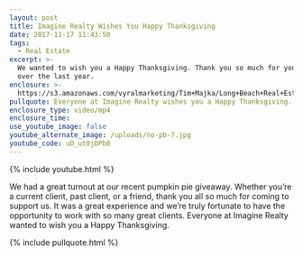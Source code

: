 ```yaml
---
layout: post
title: Imagine Realty Wishes You Happy Thanksgiving
date: 2017-11-17 11:43:50
tags:
  - Real Estate
excerpt: >-
  We wanted to wish you a Happy Thanksgiving. Thank you so much for your support
  over the last year.
enclosure: >-
  https://s3.amazonaws.com/vyralmarketing/Tim+Majka/Long+Beach+Real+Estate+Agent-+Imagine+Realty+Wishes+You+Happy+Thanksgiving.mp4
pullquote: Everyone at Imagine Realty wishes you a Happy Thanksgiving.
enclosure_type: video/mp4
enclosure_time:
use_youtube_image: false
youtube_alternate_image: /uploads/no-pb-7.jpg
youtube_code: uD_ut0jDPb8
---
```



{% include youtube.html %}

We had a great turnout at our recent pumpkin pie giveaway. Whether you’re a current client, past client, or a friend, thank you all so much for coming to support us. It was a great experience and we’re truly fortunate to have the opportunity to work with so many great clients. Everyone at Imagine Realty wanted to wish you a Happy Thanksgiving.

{% include pullquote.html %}